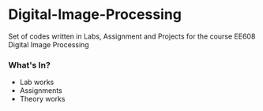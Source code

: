 # Digital-Image-Processing
Set of codes written in Labs, Assignment and Projects for the course EE608 Digital Image Processing


### What's In?

- Lab works
- Assignments
- Theory works
